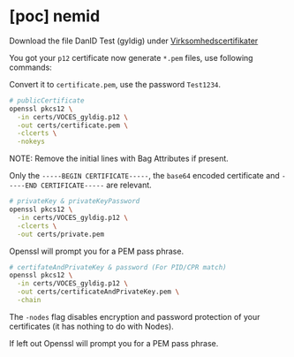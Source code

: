 # [poc] nemid

Download the file DanID Test (gyldig) under [Virksomhedscertifikater](https://www.nets.eu/dk-da/kundeservice/nemid-tjenesteudbyder/NemID-tjenesteudbyderpakken/Pages/OCES-II-certifikat-eksempler.aspx)

You got your `p12` certificate now generate `*.pem` files, use following commands:

Convert it to `certificate.pem`, use the password `Test1234`.

```bash
# publicCertificate
openssl pkcs12 \
  -in certs/VOCES_gyldig.p12 \
  -out certs/certificate.pem \
  -clcerts \
  -nokeys
```

NOTE: Remove the initial lines with Bag Attributes if present.

Only the `-----BEGIN CERTIFICATE-----`, the `base64` encoded certificate and `-----END CERTIFICATE-----` are relevant.

```bash
# privateKey & privateKeyPassword
openssl pkcs12 \
  -in certs/VOCES_gyldig.p12 \
  -clcerts \
  -out certs/private.pem
```

Openssl will prompt you for a PEM pass phrase.

```bash
# certifateAndPrivateKey & password (For PID/CPR match)
openssl pkcs12 \
  -in certs/VOCES_gyldig.p12 \
  -out certs/certificateAndPrivateKey.pem \
  -chain
```

The `-nodes` flag disables encryption and password protection of your certificates (it has nothing to do with Nodes).

If left out Openssl will prompt you for a PEM pass phrase.
